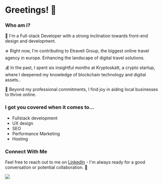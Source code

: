 
# Greetings! 👋

### Who am i?
🎨 I'm a Full-stack Developer with a strong inclination towards front-end design and development. 

✈️ Right now, I'm contributing to Etraveli Group, the biggest online travel agency in europe. Enhancing the landscape of digital travel solutions. 

💰 In the past, I spent six insightful months at Kryptoskatt, a crypto startup, where I deepened my knowledge of blockchain technology and digital assets.. 

🏢 Beyond my professional commitments, I find joy in aiding local businesses to thrive online. 

### I got you covered when it comes to... 
* Fullstack development
* UX design
* SEO
* Performance Marketing 
* Hosting 

### Connect With Me
Feel free to reach out to me on [LinkedIn](https://www.linkedin.com/in/tholau/) - I'm always ready for a good conversation or potential collaboration. 🤙

[](https://github-readme-stats.vercel.app/api?username=thomaslaukkanen&show_icons=true&theme=radical)



<!--
# 👋 Hi and welcome to my Github page!


### Who am i?

Fullstack developer specialized in the frontend 🎨 

I'm currently working at Etraveli Group. ✈️

I have been at a startup called Kryptoskatt for 6 months. 💰

And I like to help local businesses to succeed on the web. 🏢
  
### Want to get in touch?
Lets talk at [Linkedin](https://www.linkedin.com/in/tholau) and i promise to get back to you asap. 🤙


![Anurag's GitHub stats](https://github-readme-stats.vercel.app/api?username=thomaslaukkanen&show_icons=true&theme=radical)
<!--
## Skills i have acquired so far...or that i have some experience in🤩
- React, React-native, Vue
- Figma & Adobe XD  
- GIT, Github & Bitbucket 
- GraphQL 
- Jest, React-testing-library, TestCafé
- Javascript,Typescript, PHP
- Java
- Next.js & Gatsby.js
- Jenkins 
- Firebase
- Marketing and Video recording/editing 
- WooCommerce & Shopify 
- MERN, LAMP & JAM Stack 
- noSQL & SQL databases 
- Node.js & Express.js 
- A11Y
- Semantic HTML
- UX & UI Design
- Photoshop & Illustrator 
- Jira, Miro, Agile methodologies and SCRUM
- Emotion & Styled Components, Tailwind, Vanilla extract, Bootstrap, SCSS, CSS
- Design system with Storybook 
- Netlify & Gatsby Cloud 
- Google Analytics, Google Ads & My Business 
- Facebook Ads & Meta portal
- SEO
- Linux
- CMS systems like Wordpress, Contentful, Sanity
- Wordpress plugin development
- Netlify, Gatsby Cloud
- CI/CD
- DNS records and server setup
- Site optimization

-->

![](https://api.visitorbadge.io/api/VisitorHit?user=thomaslaukkanen&repo=github-visitors-badge&countColor=%237B1E7A)



<!--
**ThomasLaukkanen/ThomasLaukkanen** is a ✨ _special_ ✨ repository because its `README.md` (this file) appears on your GitHub profile.

Here are some ideas to get you started:

- 🔭 I’m currently working on ...
- 🌱 I’m currently learning ...
- 👯 I’m looking to collaborate on ...
- 🤔 I’m looking for help with ...
- 💬 Ask me about ...
- 📫 How to reach me: ...
- 😄 Pronouns: ...
- ⚡ Fun fact: ...
-->

